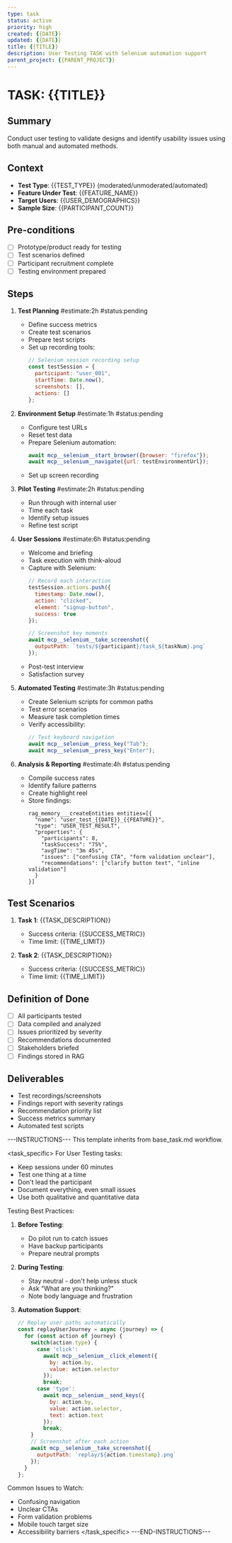 ```yaml
---
type: task
status: active
priority: high
created: {{DATE}}
updated: {{DATE}}
title: {{TITLE}}
description: User Testing TASK with Selenium automation support
parent_project: {{PARENT_PROJECT}}
---
```


# TASK: {{TITLE}}

## Summary
Conduct user testing to validate designs and identify usability issues using both manual and automated methods.

## Context
- **Test Type**: {{TEST_TYPE}} (moderated/unmoderated/automated)
- **Feature Under Test**: {{FEATURE_NAME}}
- **Target Users**: {{USER_DEMOGRAPHICS}}
- **Sample Size**: {{PARTICIPANT_COUNT}}

## Pre-conditions
- [ ] Prototype/product ready for testing
- [ ] Test scenarios defined
- [ ] Participant recruitment complete
- [ ] Testing environment prepared

## Steps
1. **Test Planning** #estimate:2h #status:pending
   - Define success metrics
   - Create test scenarios
   - Prepare test scripts
   - Set up recording tools:
     ```javascript
     // Selenium session recording setup
     const testSession = {
       participant: "user_001",
       startTime: Date.now(),
       screenshots: [],
       actions: []
     };
     ```

2. **Environment Setup** #estimate:1h #status:pending
   - Configure test URLs
   - Reset test data
   - Prepare Selenium automation:
     ```javascript
     await mcp__selenium__start_browser({browser: "firefox"});
     await mcp__selenium__navigate({url: testEnvironmentUrl});
     ```
   - Set up screen recording

3. **Pilot Testing** #estimate:2h #status:pending
   - Run through with internal user
   - Time each task
   - Identify setup issues
   - Refine test script

4. **User Sessions** #estimate:6h #status:pending
   - Welcome and briefing
   - Task execution with think-aloud
   - Capture with Selenium:
     ```javascript
     // Record each interaction
     testSession.actions.push({
       timestamp: Date.now(),
       action: "clicked",
       element: "signup-button",
       success: true
     });
     
     // Screenshot key moments
     await mcp__selenium__take_screenshot({
       outputPath: `tests/${participant}/task_${taskNum}.png`
     });
     ```
   - Post-test interview
   - Satisfaction survey

5. **Automated Testing** #estimate:3h #status:pending
   - Create Selenium scripts for common paths
   - Test error scenarios
   - Measure task completion times
   - Verify accessibility:
     ```javascript
     // Test keyboard navigation
     await mcp__selenium__press_key("Tab");
     await mcp__selenium__press_key("Enter");
     ```

6. **Analysis & Reporting** #estimate:4h #status:pending
   - Compile success rates
   - Identify failure patterns
   - Create highlight reel
   - Store findings:
     ```
     rag_memory___createEntities entities=[{
       "name": "user_test_{{DATE}}_{{FEATURE}}",
       "type": "USER_TEST_RESULT",
       "properties": {
         "participants": 8,
         "taskSuccess": "75%",
         "avgTime": "3m 45s",
         "issues": ["confusing CTA", "form validation unclear"],
         "recommendations": ["clarify button text", "inline validation"]
       }
     }]
     ```

## Test Scenarios
1. **Task 1**: {{TASK_DESCRIPTION}}
   - Success criteria: {{SUCCESS_METRIC}}
   - Time limit: {{TIME_LIMIT}}

2. **Task 2**: {{TASK_DESCRIPTION}}
   - Success criteria: {{SUCCESS_METRIC}}
   - Time limit: {{TIME_LIMIT}}

## Definition of Done
- [ ] All participants tested
- [ ] Data compiled and analyzed
- [ ] Issues prioritized by severity
- [ ] Recommendations documented
- [ ] Stakeholders briefed
- [ ] Findings stored in RAG

## Deliverables
- Test recordings/screenshots
- Findings report with severity ratings
- Recommendation priority list
- Success metrics summary
- Automated test scripts

---INSTRUCTIONS---
This template inherits from base_task.md workflow.

<task_specific>
For User Testing tasks:
- Keep sessions under 60 minutes
- Test one thing at a time
- Don't lead the participant
- Document everything, even small issues
- Use both qualitative and quantitative data

Testing Best Practices:
1. **Before Testing**:
   - Do pilot run to catch issues
   - Have backup participants
   - Prepare neutral prompts

2. **During Testing**:
   - Stay neutral - don't help unless stuck
   - Ask "What are you thinking?"
   - Note body language and frustration

3. **Automation Support**:
   ```javascript
   // Replay user paths automatically
   const replayUserJourney = async (journey) => {
     for (const action of journey) {
       switch(action.type) {
         case 'click':
           await mcp__selenium__click_element({
             by: action.by,
             value: action.selector
           });
           break;
         case 'type':
           await mcp__selenium__send_keys({
             by: action.by,
             value: action.selector,
             text: action.text
           });
           break;
       }
       // Screenshot after each action
       await mcp__selenium__take_screenshot({
         outputPath: `replay/${action.timestamp}.png`
       });
     }
   };
   ```

Common Issues to Watch:
- Confusing navigation
- Unclear CTAs
- Form validation problems
- Mobile touch target size
- Accessibility barriers
</task_specific>
---END-INSTRUCTIONS---
